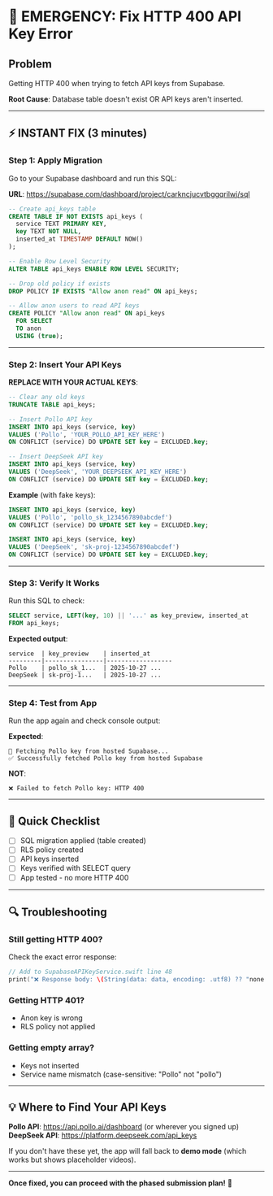 # 🚨 EMERGENCY: Fix HTTP 400 API Key Error

## Problem
Getting HTTP 400 when trying to fetch API keys from Supabase.

**Root Cause**: Database table doesn't exist OR API keys aren't inserted.

---

## ⚡ INSTANT FIX (3 minutes)

### Step 1: Apply Migration
Go to your Supabase dashboard and run this SQL:

**URL**: https://supabase.com/dashboard/project/carkncjucvtbggqrilwj/sql

```sql
-- Create api_keys table
CREATE TABLE IF NOT EXISTS api_keys (
  service TEXT PRIMARY KEY,
  key TEXT NOT NULL,
  inserted_at TIMESTAMP DEFAULT NOW()
);

-- Enable Row Level Security
ALTER TABLE api_keys ENABLE ROW LEVEL SECURITY;

-- Drop old policy if exists
DROP POLICY IF EXISTS "Allow anon read" ON api_keys;

-- Allow anon users to read API keys
CREATE POLICY "Allow anon read" ON api_keys
  FOR SELECT 
  TO anon
  USING (true);
```

---

### Step 2: Insert Your API Keys
**REPLACE WITH YOUR ACTUAL KEYS**:

```sql
-- Clear any old keys
TRUNCATE TABLE api_keys;

-- Insert Pollo API key
INSERT INTO api_keys (service, key)
VALUES ('Pollo', 'YOUR_POLLO_API_KEY_HERE')
ON CONFLICT (service) DO UPDATE SET key = EXCLUDED.key;

-- Insert DeepSeek API key
INSERT INTO api_keys (service, key)
VALUES ('DeepSeek', 'YOUR_DEEPSEEK_API_KEY_HERE')
ON CONFLICT (service) DO UPDATE SET key = EXCLUDED.key;
```

**Example** (with fake keys):
```sql
INSERT INTO api_keys (service, key)
VALUES ('Pollo', 'pollo_sk_1234567890abcdef')
ON CONFLICT (service) DO UPDATE SET key = EXCLUDED.key;

INSERT INTO api_keys (service, key)
VALUES ('DeepSeek', 'sk-proj-1234567890abcdef')
ON CONFLICT (service) DO UPDATE SET key = EXCLUDED.key;
```

---

### Step 3: Verify It Works
Run this SQL to check:

```sql
SELECT service, LEFT(key, 10) || '...' as key_preview, inserted_at
FROM api_keys;
```

**Expected output**:
```
service  | key_preview    | inserted_at
---------|----------------|------------------
Pollo    | pollo_sk_1...  | 2025-10-27 ...
DeepSeek | sk-proj-1...   | 2025-10-27 ...
```

---

### Step 4: Test from App
Run the app again and check console output:

**Expected**:
```
🔑 Fetching Pollo key from hosted Supabase...
✅ Successfully fetched Pollo key from hosted Supabase
```

**NOT**:
```
❌ Failed to fetch Pollo key: HTTP 400
```

---

## 🎯 Quick Checklist

- [ ] SQL migration applied (table created)
- [ ] RLS policy created
- [ ] API keys inserted
- [ ] Keys verified with SELECT query
- [ ] App tested - no more HTTP 400

---

## 🔍 Troubleshooting

### Still getting HTTP 400?
Check the exact error response:

```swift
// Add to SupabaseAPIKeyService.swift line 48
print("❌ Response body: \(String(data: data, encoding: .utf8) ?? "none")")
```

### Getting HTTP 401?
- Anon key is wrong
- RLS policy not applied

### Getting empty array?
- Keys not inserted
- Service name mismatch (case-sensitive: "Pollo" not "pollo")

---

## 💡 Where to Find Your API Keys

**Pollo API**: https://api.pollo.ai/dashboard (or wherever you signed up)
**DeepSeek API**: https://platform.deepseek.com/api_keys

If you don't have these yet, the app will fall back to **demo mode** (which works but shows placeholder videos).

---

**Once fixed, you can proceed with the phased submission plan!** 🚀

